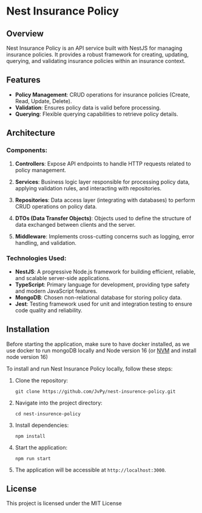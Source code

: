 # Nest Insurance Policy

## Overview

Nest Insurance Policy is an API service built with NestJS for managing insurance policies. It provides a robust framework for creating, updating, querying, and validating insurance policies within an insurance context.

## Features

- **Policy Management**: CRUD operations for insurance policies (Create, Read, Update, Delete).
- **Validation**: Ensures policy data is valid before processing.
- **Querying**: Flexible querying capabilities to retrieve policy details.

## Architecture

### Components:

1. **Controllers**: Expose API endpoints to handle HTTP requests related to policy management.

2. **Services**: Business logic layer responsible for processing policy data, applying validation rules, and interacting with repositories.

3. **Repositories**: Data access layer (integrating with databases) to perform CRUD operations on policy data.

4. **DTOs (Data Transfer Objects)**: Objects used to define the structure of data exchanged between clients and the server.

5. **Middleware**: Implements cross-cutting concerns such as logging, error handling, and validation.

### Technologies Used:

- **NestJS**: A progressive Node.js framework for building efficient, reliable, and scalable server-side applications.
- **TypeScript**: Primary language for development, providing type safety and modern JavaScript features.
- **MongoDB**: Chosen non-relational database for storing policy data.
- **Jest**: Testing framework used for unit and integration testing to ensure code quality and reliability.

## Installation

Before starting the application, make sure to have docker installed, as we use docker to run mongoDB locally and Node version 16 (or [NVM](https://github.com/nvm-sh/nvm) and install node version 16)

To install and run Nest Insurance Policy locally, follow these steps:

1. Clone the repository:

   ```
   git clone https://github.com/JvPy/nest-insurence-policy.git
   ```

2. Navigate into the project directory:

   ```
   cd nest-insurence-policy
   ```

3. Install dependencies:

   ```
   npm install
   ```

4. Start the application:

   ```
   npm run start
   ```

5. The application will be accessible at `http://localhost:3000`.

## License

This project is licensed under the MIT License

